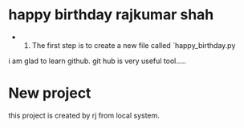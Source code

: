 # happy birthday rajkumar shah
- 1. The first step is to create a new file called `happy_birthday.py

i am glad to learn github.
git hub is very useful tool.....


# New project

this project is created by rj from local system.
